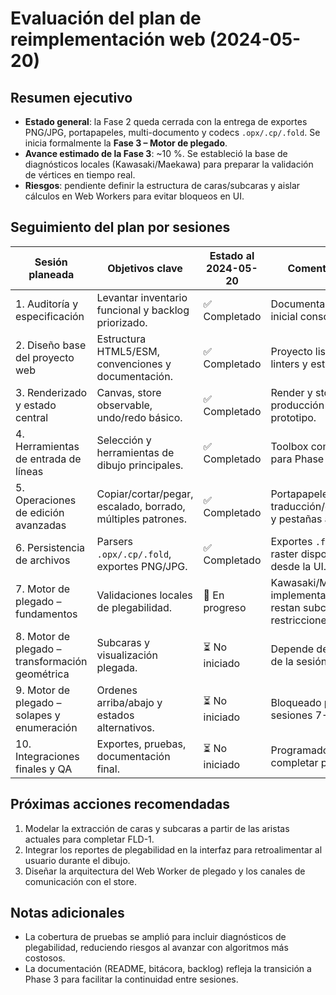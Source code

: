# Evaluación del plan de reimplementación web (2024-05-20)

## Resumen ejecutivo
- **Estado general**: la Fase 2 queda cerrada con la entrega de exportes PNG/JPG, portapapeles, multi-documento y codecs `.opx/.cp/.fold`. Se inicia formalmente la **Fase 3 – Motor de plegado**.
- **Avance estimado de la Fase 3**: ~10 %. Se estableció la base de diagnósticos locales (Kawasaki/Maekawa) para preparar la validación de vértices en tiempo real.
- **Riesgos**: pendiente definir la estructura de caras/subcaras y aislar cálculos en Web Workers para evitar bloqueos en UI.

## Seguimiento del plan por sesiones
| Sesión planeada | Objetivos clave | Estado al 2024-05-20 | Comentarios |
| --- | --- | --- | --- |
| 1. Auditoría y especificación | Levantar inventario funcional y backlog priorizado. | ✅ Completado | Documentación inicial consolidada. |
| 2. Diseño base del proyecto web | Estructura HTML5/ESM, convenciones y documentación. | ✅ Completado | Proyecto listo con linters y estilos. |
| 3. Renderizado y estado central | Canvas, store observable, undo/redo básico. | ✅ Completado | Render y store en producción para el prototipo. |
| 4. Herramientas de entrada de líneas | Selección y herramientas de dibujo principales. | ✅ Completado | Toolbox completo para Phase 2. |
| 5. Operaciones de edición avanzadas | Copiar/cortar/pegar, escalado, borrado, múltiples patrones. | ✅ Completado | Portapapeles, traducción/escalado y pestañas activas. |
| 6. Persistencia de archivos | Parsers `.opx/.cp/.fold`, exportes PNG/JPG. | ✅ Completado | Exportes `.fold` y raster disponibles desde la UI. |
| 7. Motor de plegado – fundamentos | Validaciones locales de plegabilidad. | 🚧 En progreso | Kawasaki/Maekawa implementados; restan subcaras y restricciones. |
| 8. Motor de plegado – transformación geométrica | Subcaras y visualización plegada. | ⏳ No iniciado | Depende del cierre de la sesión 7. |
| 9. Motor de plegado – solapes y enumeración | Ordenes arriba/abajo y estados alternativos. | ⏳ No iniciado | Bloqueado por sesiones 7-8. |
| 10. Integraciones finales y QA | Exportes, pruebas, documentación final. | ⏳ No iniciado | Programado tras completar plegado. |

## Próximas acciones recomendadas
1. Modelar la extracción de caras y subcaras a partir de las aristas actuales para completar FLD-1.
2. Integrar los reportes de plegabilidad en la interfaz para retroalimentar al usuario durante el dibujo.
3. Diseñar la arquitectura del Web Worker de plegado y los canales de comunicación con el store.

## Notas adicionales
- La cobertura de pruebas se amplió para incluir diagnósticos de plegabilidad, reduciendo riesgos al avanzar con algoritmos más costosos.
- La documentación (README, bitácora, backlog) refleja la transición a Phase 3 para facilitar la continuidad entre sesiones.
